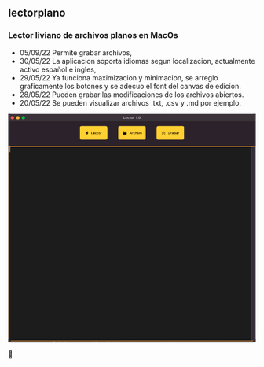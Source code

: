 ## lectorplano
### Lector liviano de archivos planos en MacOs

- 05/09/22 Permite grabar archivos,
- 30/05/22 La aplicacion soporta idiomas segun localizacion, actualmente activo español e ingles,
- 29/05/22 Ya funciona maximizacion y minimacion, se arreglo graficamente los botones y se adecuo el font del canvas de edicion.
- 28/05/22 Pueden grabar las modificaciones de los archivos abiertos.
- 20/05/22 Se pueden visualizar archivos .txt, .csv y .md por ejemplo.

 ![image](lector.png)

:ghost:
